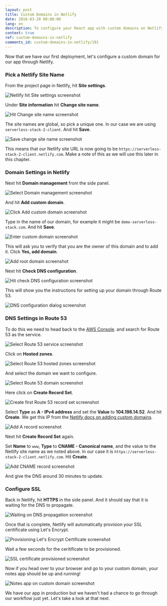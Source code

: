 ```yaml
---
layout: post
title: Custom Domains in Netlify
date: 2018-03-28 00:00:00
lang: en
description: To configure your React app with custom domains on Netlify and AWS, you need to point the Route 53 DNS to Netlify. Create a new Record set, add an A Record, and a CNAME for your new Netlify project.
context: true
ref: custom-domains-in-netlify
comments_id: custom-domains-in-netlify/191
---
```


Now that we have our first deployment, let's configure a custom domain for our app through Netlify.

### Pick a Netlify Site Name

From the project page in Netlify, hit **Site settings**.

![Netlify hit Site settings screenshot](/assets/part2/netlify-hit-site-settings.png)

Under **Site information** hit **Change site name**.

![Hit Change site name screenshot](/assets/part2/hit-change-site-name.png)

The site names are global, so pick a unique one. In our case we are using `serverless-stack-2-client`. And hit **Save**.

![Save change site name screenshot](/assets/part2/save-change-site-name.png)

This means that our Netlify site URL is now going to be `https://serverless-stack-2-client.netlify.com`. Make a note of this as we will use this later in this chapter.

### Domain Settings in Netlify

Next hit **Domain management** from the side panel.

![Select Domain management screenshot](/assets/part2/select-domain-management.png)

And hit **Add custom domain**.

![Click Add custom domain screenshot](/assets/part2/click-add-custom-domain.png)

Type in the name of our domain, for example it might be `demo-serverless-stack.com`. And hit **Save**.

![Enter custom domain screenshot](/assets/part2/enter-custom-domain.png)

This will ask you to verify that you are the owner of this domain and to add it. Click **Yes, add domain**.

![Add root domain screenshot](/assets/part2/add-root-domain.png)

Next hit **Check DNS configuration**.

![Hit check DNS configuration screenshot](/assets/part2/hit-check-dns-configuration.png)

This will show you the instructions for setting up your domain through Route 53. 

![DNS configuration dialog screenshot](/assets/part2/dns-configuration-dialog.png)

### DNS Settings in Route 53

To do this we need to head back to the [AWS Console](https://console.aws.amazon.com/). and search for Route 53 as the service.

![Select Route 53 service screenshot](/assets/part2/select-route-53-service.png)

Click on **Hosted zones**.

![Select Route 53 hosted zones screenshot](/assets/part2/select-route-53-hosted-zones.png)

And select the domain we want to configure.

![Select Route 53 domain screenshot](/assets/part2/select-route-53-domain.png)

Here click on **Create Record Set**.

![Create first Route 53 record set screenshot](/assets/part2/create-first-route-53-record-set.png)

Select **Type** as **A - IPv4 address** and set the **Value** to **104.198.14.52**. And hit **Create**. We get this IP from the [Netlify docs on adding custom domains](https://www.netlify.com/docs/custom-domains/).

![Add A record screenshot](/assets/part2/add-a-record.png)

Next hit **Create Record Set** again.

Set **Name** to `www`, **Type** to **CNAME - Canonical name**, and the value to the Netlify site name as we noted above. In our case it is `https://serverless-stack-2-client.netlify.com`. Hit **Create**.

![Add CNAME record screenshot](/assets/part2/add-cname-record.png)

And give the DNS around 30 minutes to update.

### Configure SSL

Back in Netlify, hit **HTTPS** in the side panel. And it should say that it is waiting for the DNS to propagate.

![Waiting on DNS propagation screenshot](/assets/part2/waiting-on-dns-propagation.png)

Once that is complete, Netlify will automatically provision your SSL ceritificate using Let's Encrypt.

![Provisioning Let's Encrypt Certificate screenshot](/assets/part2/provisioning-lets-encrypt-certificate.png)

Wait a few seconds for the ceritificate to be provisioned.

![SSL certificate provisioned screenshot](/assets/part2/ssl-certificate-provisioned.png)

Now if you head over to your browser and go to your custom domain, your notes app should be up and running!

![Notes app on custom domain screenshot](/assets/part2/notes-app-on-custom-domain.png)

We have our app in production but we haven't had a chance to go through our workflow just yet. Let's take a look at that next.
